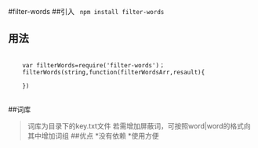 #filter-words
##引入
<code>
    npm install filter-words
</code>
## 用法
<pre>
<code>
    var filterWords=require('filter-words')；
    filterWords(string,function(filterWordsArr,resault){

    })
</code>
</pre>
##词库
>词库为目录下的key.txt文件
>若需增加屏蔽词，可按照word|word的格式向其中增加词组
##优点
*没有依赖
*使用方便